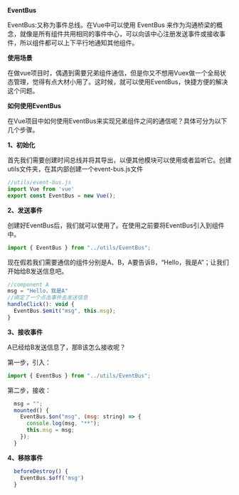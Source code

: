 **EventBus**

EventBus:又称为事件总线。在Vue中可以使用 EventBus 来作为沟通桥梁的概念，就像是所有组件共用相同的事件中心，可以向该中心注册发送事件或接收事件，所以组件都可以上下平行地通知其他组件。

**使用场景**

在做vue项目时，偶遇到需要兄弟组件通信，但是你又不想用Vuex做一个全局状态管理，觉得有点大材小用了。这时候，就可以使用EventBus，快捷方便的解决这个问题。



**如何使用EventBus**

在Vue项目中如何使用EventBus来实现兄弟组件之间的通信呢？具体可分为以下几个步骤。



**1、初始化**

首先我们需要创建时间总线并将其导出，以便其他模块可以使用或者监听它。创建utils文件夹，在其内部创建一个event-bus.js文件

```js
//utils/event-bus.js
import Vue from 'vue'
export const EventBus = new Vue();
```



**2、发送事件**

创建好EventBus后，我们就可以使用了。在使用之前要将EventBus引入到组件中。

```js
import { EventBus } from "../utils/EventBus";
```

现在假若我们需要通信的组件分别是A、B，A要告诉B，“Hello，我是A”；让我们开始给B发送信息吧。

```js
//component A
msg = "Hello，我是A"
//绑定了一个点击事件去发送信息
handleClick(): void {
  EventBus.$emit("msg", this.msg);
}
```



**3、接收事件**

A已经给B发送信息了，那B该怎么接收呢？

第一步，引入：

```js
import { EventBus } from "../utils/EventBus";
```

第二步，接收：

```js
  msg = "";
  mounted() {
    EventBus.$on("msg", (msg: string) => {
      console.log(msg, "**");
      this.msg = msg;
    });
  }
```



**4、移除事件**

```js
  beforeDestroy() {
    EventBus.$off('msg')
  }
```


